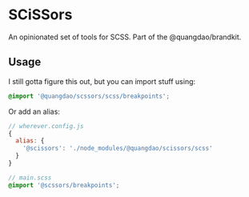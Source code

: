 # SCiSSors

An opinionated set of tools for SCSS. Part of the @quangdao/brandkit.

## Usage

I still gotta figure this out, but you can import stuff using:

```scss
@import '@quangdao/scssors/scss/breakpoints';
```

Or add an alias:

```js
// wherever.config.js
{
  alias: {
    '@scissors': './node_modules/@quangdao/scissors/scss'
  }
}
```

```scss
// main.scss
@import '@scssors/breakpoints';
```
